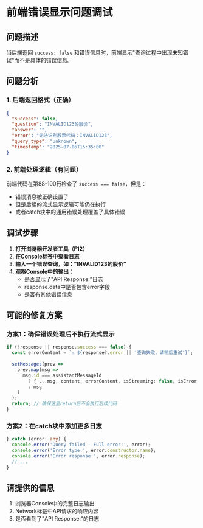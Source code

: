 # 前端错误显示问题调试

## 问题描述
当后端返回 `success: false` 和错误信息时，前端显示"查询过程中出现未知错误"而不是具体的错误信息。

## 问题分析

### 1. 后端返回格式（正确）
```json
{
  "success": false,
  "question": "INVALID123的股价",
  "answer": "",
  "error": "无法识别股票代码：INVALID123",
  "query_type": "unknown",
  "timestamp": "2025-07-06T15:35:00"
}
```

### 2. 前端处理逻辑（有问题）
前端代码在第88-100行检查了 `success === false`，但是：
- 错误消息被正确设置了
- 但是后续的流式显示逻辑可能仍在执行
- 或者catch块中的通用错误处理覆盖了具体错误

## 调试步骤

1. **打开浏览器开发者工具（F12）**
2. **在Console标签中查看日志**
3. **输入一个错误查询，如："INVALID123的股价"**
4. **观察Console中的输出**：
   - 是否显示了"API Response:"日志
   - response.data中是否包含error字段
   - 是否有其他错误信息

## 可能的修复方案

### 方案1：确保错误处理后不执行流式显示
```typescript
if (!response || response.success === false) {
  const errorContent = `⚠️ ${response?.error || '查询失败，请稍后重试'}`;
  
  setMessages(prev => 
    prev.map(msg => 
      msg.id === assistantMessageId 
        ? { ...msg, content: errorContent, isStreaming: false, isError: true }
        : msg
    )
  );
  return; // 确保这里return后不会执行后续代码
}
```

### 方案2：在catch块中添加更多日志
```typescript
} catch (error: any) {
  console.error('Query failed - Full error:', error);
  console.error('Error type:', error.constructor.name);
  console.error('Error response:', error.response);
  // ...
}
```

## 请提供的信息

1. 浏览器Console中的完整日志输出
2. Network标签中API请求的响应内容
3. 是否看到了"API Response:"的日志